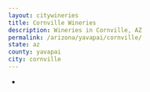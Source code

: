 ```yaml
---
layout: citywineries
title: Cornville Wineries
description: Wineries in Cornville, AZ
permalink: /arizona/yavapai/cornville/
state: az
county: yavapai
city: cornville
---
```

-

